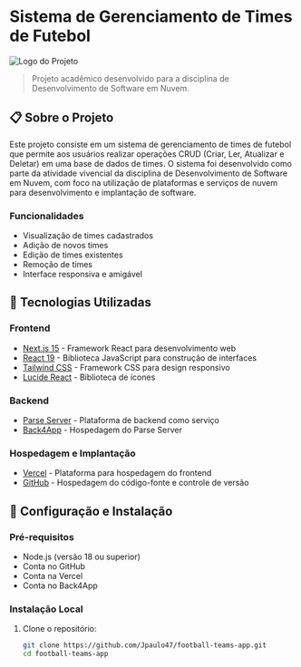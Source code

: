 # Sistema de Gerenciamento de Times de Futebol

![Logo do Projeto](https://img.shields.io/badge/Futebol-App-green)

> Projeto acadêmico desenvolvido para a disciplina de Desenvolvimento de Software em Nuvem.

## 📋 Sobre o Projeto

Este projeto consiste em um sistema de gerenciamento de times de futebol que permite aos usuários realizar operações CRUD (Criar, Ler, Atualizar e Deletar) em uma base de dados de times. O sistema foi desenvolvido como parte da atividade vivencial da disciplina de Desenvolvimento de Software em Nuvem, com foco na utilização de plataformas e serviços de nuvem para desenvolvimento e implantação de software.

### Funcionalidades

- Visualização de times cadastrados
- Adição de novos times
- Edição de times existentes
- Remoção de times
- Interface responsiva e amigável

## 🚀 Tecnologias Utilizadas

### Frontend
- [Next.js 15](https://nextjs.org/) - Framework React para desenvolvimento web
- [React 19](https://reactjs.org/) - Biblioteca JavaScript para construção de interfaces
- [Tailwind CSS](https://tailwindcss.com/) - Framework CSS para design responsivo
- [Lucide React](https://lucide.dev/) - Biblioteca de ícones

### Backend
- [Parse Server](https://parseplatform.org/) - Plataforma de backend como serviço
- [Back4App](https://www.back4app.com/) - Hospedagem do Parse Server

### Hospedagem e Implantação
- [Vercel](https://vercel.com/) - Plataforma para hospedagem do frontend
- [GitHub](https://github.com/) - Hospedagem do código-fonte e controle de versão

## 🔧 Configuração e Instalação

### Pré-requisitos
- Node.js (versão 18 ou superior)
- Conta no GitHub
- Conta na Vercel
- Conta no Back4App

### Instalação Local

1. Clone o repositório:
   ```bash
   git clone https://github.com/Jpaulo47/football-teams-app.git
   cd football-teams-app
